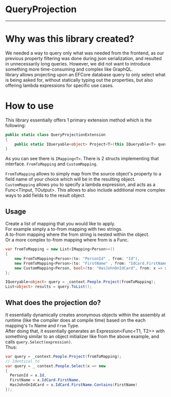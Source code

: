 # QueryProjection

---

# Why was this library created?
We needed a way to query only what was needed from the frontend, as our previous property filtering was done during json serialization, and resulted in unnecessarily long queries. However, we did not want to introduce something more time-consuming and complex like GraphQL.  
library allows projecting upon an EFCore database query to only select what is being asked for, without statically typing out the properties, but also offering lambda expressions for specific use cases.

# How to use
This library essentially offers 1 primary extension method which is the following:
```cs
public static class QueryProjectionExtension
{
    public static IQueryable<object> Project<T>(this IQueryable<T> query, List<IMapping<T>> mappings, ParameterExpression? xParameter = null);
}
```

As you can see there is `IMapping<T>`. There is 2 structs implementing that interface. 
`FromToMapping` and `CustomMapping`.

`FromToMapping` allows to simply map from the source object's property to a field name of your choice which will be in the resulting object.  
`CustomMapping` allows you to specify a lambda expression, and acts as a Func<TInput, TOutput>. This allows to also include additional more complex ways to add fields to the result object.  

## Usage
Create a list of mapping that you would like to apply.  
For example simply a to-from mapping with two strings.  
A to-from mapping where the from string is nested within the object.  
Or a more complex to-from mapping where from is a Func.  
```cs
var fromToMapping = new List<IMapping<Person>>()
{
    new FromToMapping<Person>(to: "PersonId" , from: "Id"),
    new FromToMapping<Person>(to: "FirstName" , from: "IdCard.FirstName"),
    new CustomMapping<Person, bool>(to: "HasJohnOnIdCard", from: x => x.IdCard.FirstName.Contains(FirstName))
};

IQueryable<object> query = _context.People.Project(fromToMapping);
List<object> results = query.ToList();
```

## What does the projection do?
It essentially dynamically creates anonymous objects within the assembly at runtime (like the compiler does at compile time) based on the each mapping's `To` Name and `From` Type.  
After doing that, it essentially generates an Expression<Func<T1, T2>> with something similar to an object initializer like from the above example, and calls `query.Select(expression)`.  
Thus:  
```cs
var query = _context.People.Project(fromToMapping);
// Identical to
var query = _ context.People.Select(x => new
{
  PersonId = x.Id,
  FirstName = x.IdCard.FirstName,
  HasJohnOnIdCard = x.IdCard.FirstName.Contains(FirstName)
});
```

